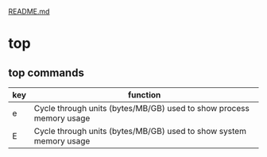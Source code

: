 [README.md](README.md)

# top

## top commands

| key | function                                                             |
|-----|----------------------------------------------------------------------|
| e   | Cycle through units (bytes/MB/GB) used to show process memory usage  |
| E   | Cycle through units (bytes/MB/GB) used to show system memory usage   |

